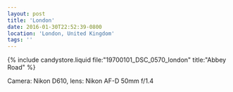 ```yaml
---
layout: post
title: 'London'
date: 2016-01-30T22:52:39-0800
location: 'London, United Kingdom'
tags: ''
---
```


{% include candystore.liquid file:"19700101_DSC_0570_london" title:"Abbey Road" %}

Camera: Nikon D610, lens: Nikon AF-D 50mm f/1.4
